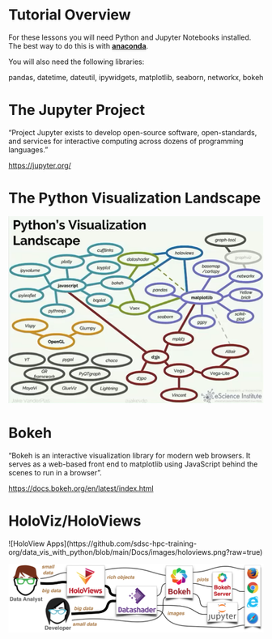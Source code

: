 # Tutorial Overview

For these lessons you will need Python and Jupyter Notebooks installed. The best way to do this is with <b><a href="https://docs.anaconda.com/anaconda/install/">anaconda</a></b>. 

You will also need the following libraries:

pandas, datetime, dateutil, ipywidgets, matplotlib, seaborn, networkx, bokeh

<h1>The Jupyter Project</h1>

“Project Jupyter exists to develop open-source software, open-standards, and services for interactive computing across dozens of programming languages.”

<a href="https://jupyter.org/" target="_new">https://jupyter.org/</a>

<h1>The Python Visualization Landscape</h1>

![The Python Visualization Landscape](https://github.com/sdsc-hpc-training-org/data_vis_with_python/blob/main/Docs/images/python_vis_landscape.png?raw=true)

<h1>Bokeh</h1>
“Bokeh is an interactive visualization library for modern web browsers. It serves as a web-based front end to matplotlib using JavaScript behind the scenes to run in a browser”. 

<a href="https://docs.bokeh.org/en/latest/index.html" target="_new">https://docs.bokeh.org/en/latest/index.html</a>

<h1>HoloViz/HoloViews</h1>
![HoloView Apps](https://github.com/sdsc-hpc-training-org/data_vis_with_python/blob/main/Docs/images/holoviews.png?raw=true)

![HoloViz Pipeline](https://github.com/sdsc-hpc-training-org/data_vis_with_python/blob/main/Docs/images/holoviz.png?raw=true)





